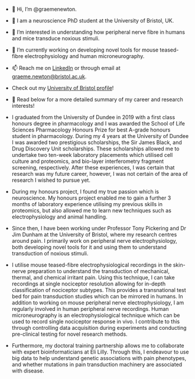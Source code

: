 - 👋 Hi, I’m @graemenewton.
- 🧠 I am a neuroscience PhD student at the University of Bristol, UK.
- 👀 I’m interested in understanding how peripheral nerve fibre in humans and mice transduce noxious stimuli.
- 🌱 I’m currently working on developing novel tools for mouse teased-fibre electrophysiology and human microneurography.
- 📫 Reach me on [LinkedIn](https://www.linkedin.com/in/graeme-w-t-newton/) or through email at graeme.newton@bristol.ac.uk.
-  Check out my [University of Bristol profile](https://research-information.bris.ac.uk/en/persons/graeme-w-t-newton)!

- 💞️ Read below for a more detailed summary of my career and research interests!

- I graduated from the University of Dundee in 2019 with a first class honours degree in pharmacology and I was awarded the School of Life Sciences Pharmacology Honours Prize for best A-grade honours student in pharmacology. During my 4 years at the University of Dundee I was awarded two prestigious scholarships, the Sir James Black, and Drug Discovery Unit scholarships. These scholarships allowed me to undertake two ten-week laboratory placements which utilised cell culture and proteomics, and bio-layer interferometry fragment screening, respectively. After these experiences, I was certain that research was my future career, however, I was not certain of the area of research I wished to pursue yet.

- During my honours project, I found my true passion which is neuroscience. My honours project enabled me to gain a further 3 months of laboratory experience utilising my previous skills in proteomics, but also allowed me to learn new techniques such as electrophysiology and animal handling. 

- Since then, I have been working under Professor Tony Pickering and Dr Jim Dunham at the University of Bristol, where my research centres around pain. I primarily work on peripheral nerve electrophysiology, both developing novel tools for it and using them to understand transduction of noxious stimuli.

- I utilise mouse teased-fibre electrophysiological recordings in the skin-nerve preparation to understand the transduction of mechanical, thermal, and chemical irritant pain. Using this technique, I can take recordings at single nociceptor resolution allowing for in-depth classification of nociceptor subtypes. This provides a transnational test bed for pain transduction studies which can be mirrored in humans. In addition to working on mouse peripheral nerve electrophysiology, I am regularly involved in human peripheral nerve recordings. Human microneurography is an electrophysiological technique which can be used to record single nociceptor response in vivo. I contribute to this through controlling data acquisition during experiments and conducting pre-clinical testing for novel research methods.

- Furthermore, my doctoral training partnership allows me to collaborate with expert bioinformaticians at Eli Lilly. Through this, I endeavour to use big data to help understand genetic associations with pain phenotypes, and whether mutations in pain transduction machinery are associated with disease.

<!---
graemenewton/graemenewton is a ✨ special ✨ repository because its `README.md` (this file) appears on your GitHub profile.
You can click the Preview link to take a look at your changes.
--->
